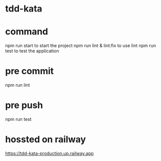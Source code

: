 # tdd-kata

# command

npm run start to start the project
npm run lint & lint:fix to use lint
npm run test to test the application

# pre commit

npm run lint

# pre push

npm run test

# hossted on railway

https://tdd-kata-production.up.railway.app
